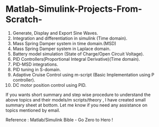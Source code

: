 # Matlab-Simulink-Projects-From-Scratch-

1. Generate, Display and Export Sine Waves.
2. Integration and differentiation in simulink (Time domain).
3. Mass Spring Damper system in time domain.(MSD)
4. Mass Spring Damper system in Laplace domain.
5. Battery model simulation (State of Charge/Open Circuit Voltage).
6. PID Controllers(Proportional Integral Derivative)(Time domain).
7. PID-MSD integrations.
8. PID tuning in S-domain.
9. Adaptive Cruise Control using m-script (Basic Implementation using P controller).
10. DC motor position control using PID.

If you wants short summary and step wise procedure to understand the above topics and their models/m scripts/theory , I have created small summary sheet at bottom.
Let me know if you need any assistance on topics mentioned by email.

Reference : Matlab/Simulink Bible - Go Zero to Hero !
